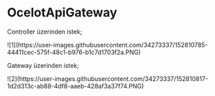# OcelotApiGateway
<p>Controller üzerinden istek;</p>
![1](https://user-images.githubusercontent.com/34273337/152810785-44411cec-575f-48c1-b976-b1c7d1703f2a.PNG)
 
 <p>Gateway üzerinden istek;</p>
![2](https://user-images.githubusercontent.com/34273337/152810817-1d2d313c-ab88-4df8-aaeb-428af3a37f74.PNG)
